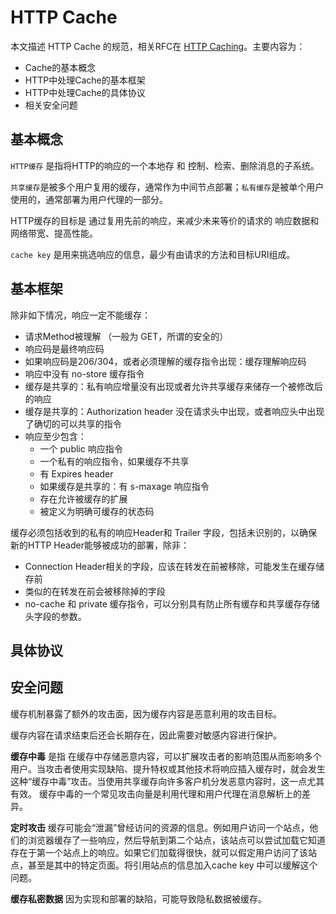 # HTTP Cache

本文描述 HTTP Cache 的规范，相关RFC在 [HTTP Caching](https://datatracker.ietf.org/doc/html/rfc9114)。主要内容为：
- Cache的基本概念
- HTTP中处理Cache的基本框架
- HTTP中处理Cache的具体协议
- 相关安全问题

## 基本概念
`HTTP缓存` 是指将HTTP的响应的一个本地存 和 控制、检索、删除消息的子系统。

`共享缓存`是被多个用户复用的缓存，通常作为中间节点部署；`私有缓存`是被单个用户使用的，通常部署为用户代理的一部分。

HTTP缓存的目标是 通过复用先前的响应，来减少未来等价的请求的 响应数据和网络带宽、提高性能。

`cache key` 是用来挑选响应的信息，最少有由请求的方法和目标URI组成。

## 基本框架
除非如下情况，响应一定不能缓存：
- 请求Method被理解 （一般为 GET，所谓的安全的）
- 响应码是最终响应码
- 如果响应码是206/304，或者必须理解的缓存指令出现：缓存理解响应码
- 响应中没有 no-store 缓存指令
- 缓存是共享的：私有响应增量没有出现或者允许共享缓存来储存一个被修改后的响应
- 缓存是共享的：Authorization header 没在请求头中出现，或者响应头中出现了确切的可以共享的指令
- 响应至少包含：
    - 一个 public 响应指令
    - 一个私有的响应指令，如果缓存不共享
    - 有 Expires header
    - 如果缓存是共享的：有 s-maxage 响应指令
    - 存在允许被缓存的扩展
    - 被定义为明确可缓存的状态码

缓存必须包括收到的私有的响应Header和 Trailer 字段，包括未识别的，以确保新的HTTP Header能够被成功的部署，除非：
- Connection Header相关的字段，应该在转发在前被移除，可能发生在缓存储存前
- 类似的在转发在前会被移除掉的字段
- no-cache 和 private 缓存指令，可以分别具有防止所有缓存和共享缓存存储头字段的参数。


## 具体协议


## 安全问题
缓存机制暴露了额外的攻击面，因为缓存内容是恶意利用的攻击目标。

缓存内容在请求结束后还会长期存在，因此需要对敏感内容进行保护。

**缓存中毒** 是指 在缓存中存储恶意内容，可以扩展攻击者的影响范围从而影响多个用户。当攻击者使用实现缺陷、提升特权或其他技术将响应插入缓存时，就会发生这种“缓存中毒”攻击。当使用共享缓存向许多客户机分发恶意内容时，这一点尤其有效。 缓存中毒的一个常见攻击向量是利用代理和用户代理在消息解析上的差异。

**定时攻击** 缓存可能会“泄漏”曾经访问的资源的信息。例如用户访问一个站点，他们的浏览器缓存了一些响应，然后导航到第二个站点，该站点可以尝试加载它知道存在于第一个站点上的响应。如果它们加载得很快，就可以假定用户访问了该站点，甚至是其中的特定页面。将引用站点的信息加入cache key 中可以缓解这个问题。

**缓存私密数据** 因为实现和部署的缺陷，可能导致隐私数据被缓存。